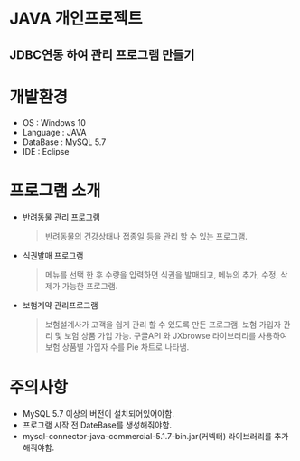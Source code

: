 JAVA 개인프로젝트
================

  JDBC연동 하여 관리 프로그램 만들기
  --------------------------------


  # 개발환경 
  * OS : Windows 10
  * Language : JAVA
  * DataBase : MySQL 5.7
  * IDE : Eclipse

  # 프로그램 소개

  * 반려동물 관리 프로그램
    > 반려동물의 건강상태나 접종일 등을 관리 할 수 있는 프로그램.

  * 식권발매 프로그램
    > 메뉴를 선택 한 후 수량을 입력하면 식권을 발매되고, 메뉴의 추가, 수정, 삭제가 가능한 프로그램.

  * 보험계약 관리프로그램
    > 보험설계사가 고객을 쉽게 관리 할 수 있도록 만든 프로그램.
    > 보험 가입자 관리 및 보험 상품 가입 가능.
    > 구글API 와 JXbrowse 라이브러리를 사용하여 보험 상품별 가입자 수를 Pie 차트로 나타냄.

  # 주의사항

  * MySQL 5.7 이상의 버전이 설치되어있어야함.
  * 프로그램 시작 전 DateBase를 생성해줘야함.
  * mysql-connector-java-commercial-5.1.7-bin.jar(커넥터) 라이브러리를 추가 해줘야함.


